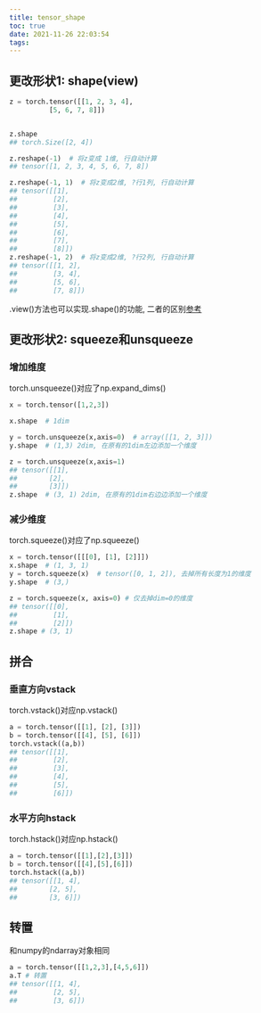 ```yaml
---
title: tensor_shape
toc: true
date: 2021-11-26 22:03:54
tags:
---
```

## 更改形状1: shape(view)

```python
z = torch.tensor([[1, 2, 3, 4],
          [5, 6, 7, 8]])


z.shape
## torch.Size([2, 4])

z.reshape(-1)  # 将z变成 1维, 行自动计算
## tensor([1, 2, 3, 4, 5, 6, 7, 8])

z.reshape(-1, 1)  # 将z变成2维, ?行1列, 行自动计算
## tensor([[1],
##         [2],
##         [3],
##         [4],
##         [5],
##         [6],
##         [7],
##         [8]])
z.reshape(-1, 2)  # 将z变成2维, ?行2列, 行自动计算
## tensor([[1, 2],
##         [3, 4],
##         [5, 6],
##         [7, 8]])

```

.view()方法也可以实现.shape()的功能, 二者的区别[参考](https://blog.csdn.net/Flag_ing/article/details/109129752)



## 更改形状2: squeeze和unsqueeze

### 增加维度
torch.unsqueeze()对应了np.expand_dims()
```python
x = torch.tensor([1,2,3])

x.shape  # 1dim

y = torch.unsqueeze(x,axis=0)  # array([[1, 2, 3]])
y.shape  # (1,3) 2dim, 在原有的1dim左边添加一个维度

z = torch.unsqueeze(x,axis=1)
## tensor([[1],
##        [2],
##        [3]])
z.shape  # (3, 1) 2dim, 在原有的1dim右边边添加一个维度

```

### 减少维度

torch.squeeze()对应了np.squeeze()
```python
x = torch.tensor([[[0], [1], [2]]])
x.shape  # (1, 3, 1)
y = torch.squeeze(x)  # tensor([0, 1, 2]), 去掉所有长度为1的维度
y.shape  # (3,)

z = torch.squeeze(x, axis=0) # 仅去掉dim=0的维度
## tensor([[0],
##         [1],
##         [2]])
z.shape # (3, 1)
```


## 拼合

### 垂直方向vstack

torch.vstack()对应np.vstack()
```python
a = torch.tensor([[1], [2], [3]])
b = torch.tensor([[4], [5], [6]])
torch.vstack((a,b))
## tensor([[1],
##         [2],
##         [3],
##         [4],
##         [5],
##         [6]])

```

### 水平方向hstack
torch.hstack()对应np.hstack()
```python
a = torch.tensor([[1],[2],[3]])
b = torch.tensor([[4],[5],[6]])
torch.hstack((a,b))
## tensor([[1, 4],
##        [2, 5],
##        [3, 6]])
```


## 转置
和numpy的ndarray对象相同
```python
a = torch.tensor([[1,2,3],[4,5,6]])
a.T # 转置
## tensor([[1, 4],
##         [2, 5],
##         [3, 6]])
```